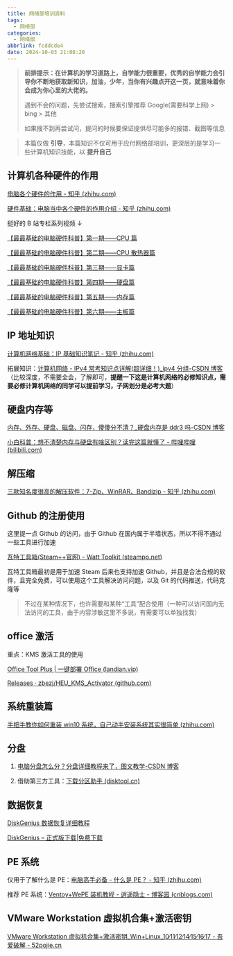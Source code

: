 ```yaml
---
title: 网络部培训资料
tags:
  - 网络部
categories:
  - 网络部
abbrlink: fcddcde4
date: 2024-10-03 21:08:20
---
```


> **前排提示：在计算机的学习道路上，自学能力很重要，优秀的自学能力会引导你不断地获取新知识，加油，少年，当你有兴趣点开这一页，就意味着你会成为你心里的大佬的。**
>
> 遇到不会的问题，先尝试搜索，搜索引擎推荐 Google(需要科学上网) > bing > 其他
>
> 如果搜不到再尝试问，提问的时候要保证提供尽可能多的报错、截图等信息

> 本篇仅做 **引导**，本篇知识不仅可用于应付网络部培训，更深层的是学习一些计算机知识技能，以 **提升自己**

## 计算机各种硬件的作用

[电脑各个硬件的作用 - 知乎 (zhihu.com)](https://zhuanlan.zhihu.com/p/353275581#/)

[硬件基础：电脑当中各个硬件的作用介绍 - 知乎 (zhihu.com)](https://zhuanlan.zhihu.com/p/186180430#/)

挺好的 B 站专栏系列视频 ↓

[【最最基础的电脑硬件科普】第一期——CPU 篇](https://www.bilibili.com/video/BV19g4y1z7Cx/)

[【最最基础的电脑硬件科普】第二期——CPU 散热器篇](https://www.bilibili.com/video/BV1mA411t7MG/)

[【最最基础的电脑硬件科普】第三期——显卡篇](https://www.bilibili.com/video/BV1Lv411z7em/)

[【最最基础的电脑硬件科普】第四期——硬盘篇](https://www.bilibili.com/video/BV1VC4y1h7kJ/)

[【最最基础的电脑硬件科普】第五期——内存篇](https://www.bilibili.com/video/BV1pi4y1M7rB/)

[【最最基础的电脑硬件科普】第六期——主板篇](https://www.bilibili.com/video/BV1Qz4y1m7ad/)

## IP 地址知识

[计算机网络基础：IP 基础知识笔记 - 知乎 (zhihu.com)](https://zhuanlan.zhihu.com/p/363974506#/)

拓展知识：[计算机网络 - IPv4 常考知识点详解(超详细！)\_ipv4 分组-CSDN 博客](https://blog.csdn.net/m0_56494923/article/details/127775055#/)（比较深度，不需要全会，了解即可，**提醒一下这是计算机网络的必修知识点，需要必修计算机网络的同学可以提前学习，子网划分是必考大题**）

## 硬盘内存等

[内存、外存、硬盘、磁盘、闪存，傻傻分不清？\_硬盘内存是 ddr3 吗-CSDN 博客](https://blog.csdn.net/abraham76/article/details/122023934#/)

[小白科普：想不清楚内存与硬盘有啥区别？读完这篇就懂了 - 哔哩哔哩 (bilibili.com)](https://www.bilibili.com/read/cv34336932/#/)

## 解压缩

[三款知名度很高的解压软件：7-Zip、WinRAR、Bandizip - 知乎 (zhihu.com)](https://zhuanlan.zhihu.com/p/688125485#/)

## Github 的注册使用

这里提一点 Github 的访问，由于 Github 在国内属于半墙状态，所以不得不通过一些工具进行加速

[瓦特工具箱(Steam++官网) - Watt Toolkit (steampp.net)](https://steampp.net/#/)

瓦特工具箱最初是用于加速 Steam 后来也支持加速 Github，并且是合法合规的软件，且完全免费，可以使用这个工具解决访问问题，以及 Git 的代码推送，代码克隆等

> 不过在某种情况下，也许需要和某种“工具”配合使用（一种可以访问国内无法访问的工具，由于内容涉敏这里不多说，有需要可以单独找我）

## office 激活

重点：KMS 激活工具的使用

[Office Tool Plus | 一键部署 Office (landian.vip)](https://otp.landian.vip/zh-cn/#/)

[Releases · zbezj/HEU_KMS_Activator (github.com)](https://github.com/zbezj/HEU_KMS_Activator/releases#/)

## 系统重装篇

[手把手教你如何重装 win10 系统，自己动手安装系统其实很简单 (zhihu.com)](https://www.zhihu.com/tardis/zm/art/108156241?source_id=1005#/)

## 分盘

1. [电脑分盘怎么分？分盘详细教程来了，图文教学-CSDN 博客](https://blog.csdn.net/shujuwa_data/article/details/128964986#/)

2. 借助第三方工具：[下载分区助手 (disktool.cn)](https://www.disktool.cn/download.html#/)

## 数据恢复

[DiskGenius 数据恢复详细教程](https://diskgenius.cn/exp/use-tutorial.php#/)

[DiskGenius – 正式版下载|免费下载](https://www.diskgenius.cn/download.php#/)

## PE 系统

仅用于了解什么是 PE：[电脑高手必备 - 什么是 PE？ - 知乎 (zhihu.com)](https://zhuanlan.zhihu.com/p/21781340#/)

推荐 PE 系统：[Ventoy+WePE 装机教程 - 逍遥隐士 - 博客园 (cnblogs.com)](https://www.cnblogs.com/ccav1/p/14015190.html#/)

## VMware Workstation 虚拟机合集+激活密钥

[VMware Workstation 虚拟机合集+激活密钥\_Win+Linux_10∕11∕12∕14∕15∕16∕17 - 吾爱破解 - 52pojie.cn](https://www.52pojie.cn/thread-1804571-1-1.html#/)
